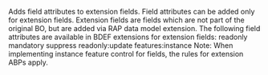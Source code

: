 Adds field attributes to extension fields.
Field attributes can be added only for extension fields. Extension fields are fields which are not part of the original BO, but are added via RAP data model extension.
The following field attributes are available in BDEF extensions for extension fields:
readonly
mandatory
suppress
readonly:update
features:instance
Note: When implementing instance feature control for fields, the rules for extension ABPs apply.
